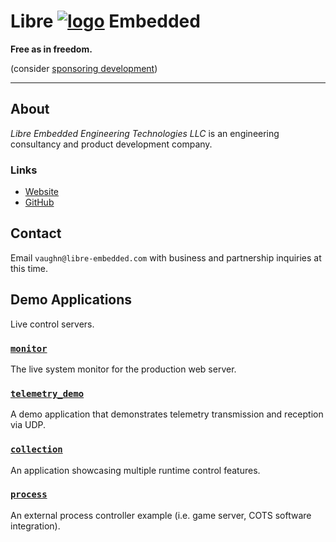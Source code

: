 <!--
    =====================================
    generator=datazen
    version=3.1.4
    hash=98e7b1f9e78c1eb53d9823ae87896afc
    =====================================
-->

# Libre [![logo](https://libre-embedded.com/static/png/chip-circle-bootstrap/128x128.png)](https://libre-embedded.com) Embedded

**Free as in freedom.**

(consider [sponsoring development](https://github.com/sponsors/vkottler))

---

## About

*Libre Embedded Engineering Technologies LLC* is an engineering consultancy
and product development company.

### Links

* [Website](https://libre-embedded.com)
* [GitHub](https://github.com/libre-embedded)

## Contact

Email `vaughn@libre-embedded.com` with business and partnership inquiries at
this time.

## Demo Applications

Live control servers.

### [`monitor`](https://libre-embedded.com/monitor/#linux/linux:cpu.percent)

The live system monitor for the production web server.

### [`telemetry_demo`](https://libre-embedded.com/telemetry_demo/#rx/rx:timestamp,sequence)

A demo application that demonstrates telemetry transmission and reception
via UDP.

### [`collection`](https://libre-embedded.com/collection/#wave1,hide-tabs/wave1:sin,cos)

An application showcasing multiple runtime control features.

### [`process`](https://libre-embedded.com/process/#process_dev/process_dev:uptime)

An external process controller example (i.e. game server, COTS software
integration).
